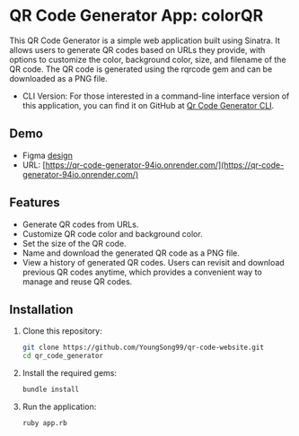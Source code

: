 # QR Code Generator App: colorQR

This QR Code Generator is a simple web application built using Sinatra. It allows users to generate QR codes based on URLs they provide, with options to customize the color, background color, size, and filename of the QR code. The QR code is generated using the rqrcode gem and can be downloaded as a PNG file.
- CLI Version: For those interested in a command-line interface version of this application, you can find it on GitHub at [Qr Code Generator CLI](https://github.com/YoungSong99/Qr-Code-Generator).

## Demo
- Figma [design](https://www.figma.com/file/MFw3v4rhBt5kX93pMXWZYP/QR-Code-Generator-WireFrame?type=design&node-id=0%3A1&mode=design&t=YL12dBNLXASgHf0V-1)
- URL: [https://qr-code-generator-94io.onrender.com/](https://qr-code-generator-94io.onrender.com/)

## Features

- Generate QR codes from URLs.
- Customize QR code color and background color.
- Set the size of the QR code.
- Name and download the generated QR code as a PNG file.
- View a history of generated QR codes. Users can revisit and download previous QR codes anytime, which provides a convenient way to manage and reuse QR codes.

## Installation
1. Clone this repository:
   ```bash
   git clone https://github.com/YoungSong99/qr-code-website.git
   cd qr_code_generator
2. Install the required gems:
   ```bash
   bundle install
3. Run the application:
   ```bash
   ruby app.rb
